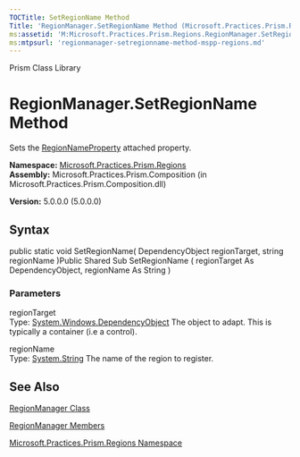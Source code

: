 ```yaml
---
TOCTitle: SetRegionName Method
Title: 'RegionManager.SetRegionName Method (Microsoft.Practices.Prism.Regions)'
ms:assetid: 'M:Microsoft.Practices.Prism.Regions.RegionManager.SetRegionName(System.Windows.DependencyObject,System.String)'
ms:mtpsurl: 'regionmanager-setregionname-method-mspp-regions.md'
---
```


Prism Class Library

RegionManager.SetRegionName Method
======================================

Sets the [RegionNameProperty](https://msdn.microsoft.com/library/microsoft.practices.prism.regions.regionmanager.regionnameproperty) attached property.

**Namespace:** [Microsoft.Practices.Prism.Regions](https://msdn.microsoft.com/library/microsoft.practices.prism.regions)
**Assembly:** Microsoft.Practices.Prism.Composition (in Microsoft.Practices.Prism.Composition.dll)

**Version:** 5.0.0.0 (5.0.0.0)

## Syntax


public static void SetRegionName( DependencyObject regionTarget, string regionName )Public Shared Sub SetRegionName ( regionTarget As DependencyObject, regionName As String )

### Parameters

regionTarget  
Type: [System.Windows.DependencyObject](http://msdn.microsoft.com/en-us/library/ms589309)
The object to adapt. This is typically a container (i.e a control).

regionName  
Type: [System.String](http://msdn.microsoft.com/en-us/library/s1wwdcbf)
The name of the region to register.

See Also
--------


[RegionManager Class](https://msdn.microsoft.com/library/microsoft.practices.prism.regions.regionmanager)

[RegionManager Members](https://msdn.microsoft.com/allmembers.t:microsoft.practices.prism.regions.regionmanager)

[Microsoft.Practices.Prism.Regions Namespace](https://msdn.microsoft.com/library/microsoft.practices.prism.regions)
